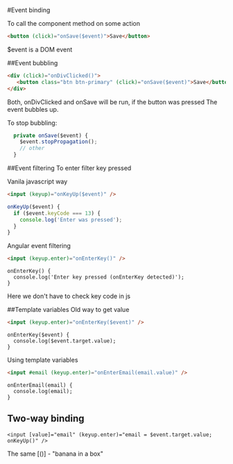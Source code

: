#Event binding

To call the component method on some action

```html
<button (click)="onSave($event)">Save</button>
```

$event is a DOM event

##Event bubbling

```html
<div (click)="onDivClicked()">
   <button class="btn btn-primary" (click)="onSave($event)">Save</button>
</div>
```

Both, onDivClicked and onSave will be run, if the button was pressed
The event bubbles up.

To stop bubbling:
```typescript
  private onSave($event) {
    $event.stopPropagation();
    // other
  }
```

##Event filtering
To enter filter key pressed

Vanila javascript way
```html
<input (keyup)="onKeyUp($event)" />
```
```javascript
onKeyUp($event) {
  if ($event.keyCode === 13) {
    console.log('Enter was pressed');
  }
}
```

Angular event filtering
```html
<input (keyup.enter)="onEnterKey()" />
```

```
onEnterKey() {
  console.log('Enter key pressed (onEnterKey detected)');
}
```

Here we don't have to check key code in js


##Template variables
Old way to get value
```html
<input (keyup.enter)="onEnterKey($event)" />
```
```
onEnterKey($event) {
  console.log($event.target.value);
}
```
Using template variables
```html
<input #email (keyup.enter)="onEnterEmail(email.value)" />
```
```
onEnterEmail(email) {
  console.log(email);
}
```

## Two-way binding
```
<input [value]="email" (keyup.enter)="email = $event.target.value; onKeyUp()" />
```
The same
[()] - "banana in a box"

